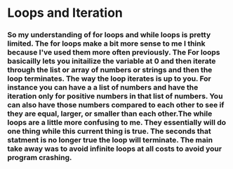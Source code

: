 # Loops and Iteration #
### So my understanding of for loops and while loops is pretty limited. The for loops make a bit more sense to me I think because I've used them more often previously. The For loops basicailly lets you initailize the variable at 0 and then iterate through the list or array of numbers or strings and then the loop terminates. The way the loop iterates is up to you. For instance you can have a a list of numbers and have the iteration only for positive numbers in that list of numbers. You can also have those numbers compared to each other to see if they are equal, larger, or smaller than each other.The while loops are a little more confusing to me. They essentially will do one thing while this current thing is true. The seconds that statment is no longer true the loop will terminate. The main take away was to avoid infinite loops at all costs to avoid your program crashing. ###
